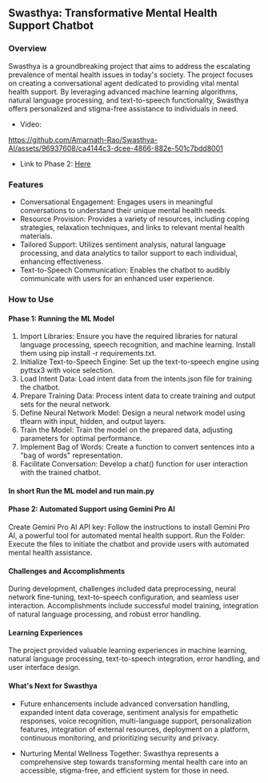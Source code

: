 ## Swasthya: Transformative Mental Health Support Chatbot

### Overview

Swasthya is a groundbreaking project that aims to address the escalating prevalence of mental health issues in today's society. The project focuses on creating a conversational agent dedicated to providing vital mental health support. By leveraging advanced machine learning algorithms, natural language processing, and text-to-speech functionality, Swasthya offers personalized and stigma-free assistance to individuals in need.

* Video:


https://github.com/Amarnath-Rao/Swasthya-AI/assets/96937608/ca4144c3-dcee-4866-882e-501c7bdd8001

* Link to Phase 2: [Here](https://amarnath-rao.github.io/Swasthya-AI/AI-automated/index.html)


### Features
* Conversational Engagement: Engages users in meaningful conversations to understand their unique mental health needs.
* Resource Provision: Provides a variety of resources, including coping strategies, relaxation techniques, and links to relevant mental health materials.
* Tailored Support: Utilizes sentiment analysis, natural language processing, and data analytics to tailor support to each individual, enhancing effectiveness.
* Text-to-Speech Communication: Enables the chatbot to audibly communicate with users for an enhanced user experience.

### How to Use

#### Phase 1: Running the ML Model

1. Import Libraries: Ensure you have the required libraries for natural language processing, speech recognition, and machine learning. Install them using pip install -r requirements.txt.
2. Initialize Text-to-Speech Engine: Set up the text-to-speech engine using pyttsx3 with voice selection.
3. Load Intent Data: Load intent data from the intents.json file for training the chatbot.
4. Prepare Training Data: Process intent data to create training and output sets for the neural network.
5. Define Neural Network Model: Design a neural network model using tflearn with input, hidden, and output layers.
6. Train the Model: Train the model on the prepared data, adjusting parameters for optimal performance.
7. Implement Bag of Words: Create a function to convert sentences into a "bag of words" representation.
8. Facilitate Conversation: Develop a chat() function for user interaction with the trained chatbot.

#### In short Run the ML model and run main.py 

#### Phase 2: Automated Support using Gemini Pro AI

Create Gemini Pro AI API key: Follow the instructions to install Gemini Pro AI, a powerful tool for automated mental health support.
Run the Folder: Execute the files to initiate the chatbot and provide users with automated mental health assistance.

#### Challenges and Accomplishments
During development, challenges included data preprocessing, neural network fine-tuning, text-to-speech configuration, and seamless user interaction. Accomplishments include successful model training, integration of natural language processing, and robust error handling.

#### Learning Experiences
The project provided valuable learning experiences in machine learning, natural language processing, text-to-speech integration, error handling, and user interface design.

#### What's Next for Swasthya

* Future enhancements include advanced conversation handling, expanded intent data coverage, sentiment analysis for empathetic responses, voice recognition, multi-language support, personalization features, integration of external resources, deployment on a platform, continuous monitoring, and prioritizing security and privacy.

* Nurturing Mental Wellness Together: Swasthya represents a comprehensive step towards transforming mental health care into an accessible, stigma-free, and efficient system for those in need.
